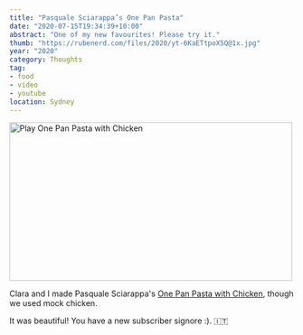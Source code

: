 ```yaml
---
title: "Pasquale Sciarappa’s One Pan Pasta"
date: "2020-07-15T19:34:39+10:00"
abstract: "One of my new favourites! Please try it."
thumb: "https://rubenerd.com/files/2020/yt-6KaETtpoX5Q@1x.jpg"
year: "2020"
category: Thoughts
tag:
- food
- video
- youtube
location: Sydney
---
```

<p><a target="_blank" href="https://www.youtube.com/watch?v=6KaETtpoX5Q" title="Play One Pan Pasta with Chicken"><img src="https://rubenerd.com/files/2020/yt-6KaETtpoX5Q@1x.jpg" srcset="https://rubenerd.com/files/2020/yt-6KaETtpoX5Q@1x.jpg 1x, https://rubenerd.com/files/2020/yt-6KaETtpoX5Q@2x.jpg 2x" alt="Play One Pan Pasta with Chicken" style="width:500px;height:281px;" /></a></p>

Clara and I made Pasquale Sciarappa's [One Pan Pasta with Chicken](https://www.youtube.com/watch?v=6KaETtpoX5Q), though we used mock chicken.

It was beautiful! You have a new subscriber signore :). 🇮🇹

